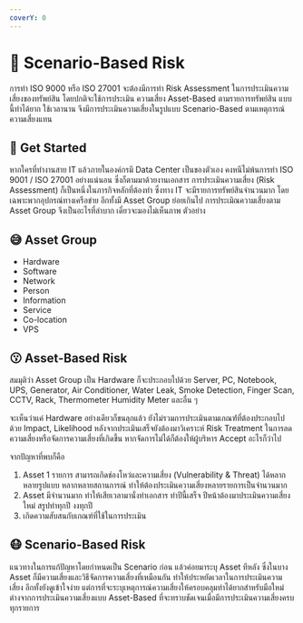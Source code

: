 ```yaml
---
coverY: 0
---
```


# 🐶 Scenario-Based Risk

การทำ ISO 9000 หรือ ISO 27001 จะต้องมีการทำ Risk Assessment ในการประเมินความเสี่ยงของทรัพย์สิน โดยปกติจะใช้การประเมิน ความเสี่ยง Asset-Based ตามรายการทรัพย์สิน แบบนี้ทำได้ยาก ใช้เวลานาน จึงมีการประเมินความเสี่ยงในรูปแบบ Scenario-Based ตามเหตุการณ์ความเสี่ยงแทน

## **🤣 Get Started**

หากใครที่ทำงานสาย IT แล้วภายในองค์กรมี Data Center เป็นของตัวเอง คงหนีไม่พ้นการทำ ISO 9001 / ISO 27001 อย่างแน่นอน ซึ่งก็ตามมาด้วยงานเอกสาร การประเมินความเสี่ยง (Risk Assessment) ก็เป็นหนึ่งในภารกิจหลักที่ต้องทำ ซึ่งทาง IT จะมีรายการทรัพย์สินจำนวนมาก โดยเฉพาะพวกอุปกรณ์ทางเครือข่าย อีกทั้งมี Asset Group ย่อยเกินไป การประเมิณความเสี่ยงตาม Asset Group จึงเป็นอะไรที่ลำบาก เดี๋ยวจะมองไม่เห็นภาพ ตัวอย่าง

## **😅 Asset Group**

* Hardware
* Software
* Network
* Person
* Information
* Service
* Co-location
* VPS

## **😗 Asset-Based Risk**

สมมุติว่า Asset Group เป็น Hardware ก็จะประกอบไปด้วย Server, PC, Notebook, UPS, Generator, Air Conditioner, Water Leak, Smoke Detection, Finger Scan, CCTV, Rack, Thermometer Humidity Meter และอื่น ๆ

จะเห็นว่าแค่ Hardware อย่างเดียวก็ขนลุกแล้ว ยังไม่รวมการประเมินตามเกณฑ์์ที่ต้องประกอบไปด้วย Impact, Likelihood หลังจากประเมินเสร็จยังต้องมาวิเคราะห์ Risk Treatment ในการลดความเสี่ยงหรือจัดการความเสี่ยงที่เกิดขึ้น หากจัดการไม่ได้ก็ต้องให้ผู้บริหาร Accept อะไรก็ว่าไป

จากปัญหาที่พบก็คือ

1. Asset 1 รายการ สามารถเกิดช่องโหว่และความเสี่ยง (Vulnerability & Threat) ได้หลากหลายรูปแบบ หลากหลายสถานการณ์ ทำให้ต้องประเมินความเสี่ยงหลายรายการเป็นจำนวนมาก
2. Asset มีจำนวนมาก ทำให้เสียเวลามานั่งทำเอกสาร ทำปีนี้เสร็จ ปีหน้าต้องมาประเมินความเสี่ยงใหม่ สรูปทำทุกปี งงทุกปี
3. เกิดความสับสนกับเกณฑ์ที่ใช้ในการประเมิน

## **😷 Scenario-Based Risk**

แนวทางในการแก้ปัญหาโดยกำหนดเป็น Scenario ก่อน แล้วค่อยมาระบุ Asset ทีหลัง ซึ่งในบาง Asset ก็มีความเสี่ยงและวิธีจัดการความเสี่ยงที่เหมือนกัน ทำให้ประหยัดเวลาในการประเมินความเสี่ยง อีกทั้งยังดูเข้าใจง่าย แต่การที่จะระบุเหตุการณ์ความเสี่ยงให้ครอบคลุมทำได้ยากสำหรับมือใหม่ ต่างจากการประเมินความเสี่ยงแบบ Asset-Based ที่จะทราบชัดเจนเมื่อมีการประเมินความเสี่ยงครบทุกรายการ
